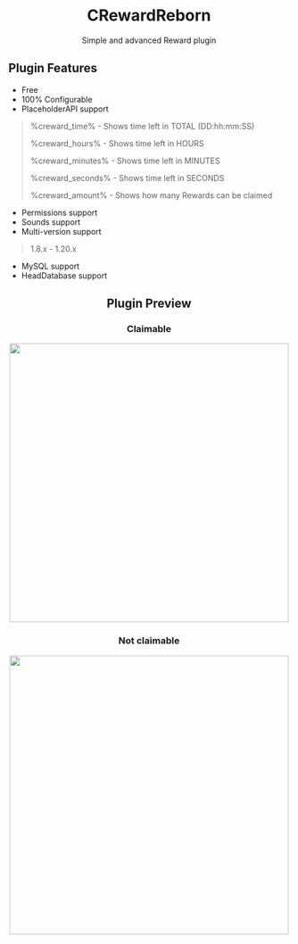 <h1 align="center">CRewardReborn</h1>
<p align="center">Simple and advanced Reward plugin</p>

## Plugin Features
- Free
- 100% Configurable
- PlaceholderAPI support
>%creward_time% - Shows time left in TOTAL (DD:hh:mm:SS)
>
>%creward_hours% - Shows time left in HOURS
>
>%creward_minutes% - Shows time left in MINUTES
>
>%creward_seconds% - Shows time left in SECONDS
>
>%creward_amount% - Shows how many Rewards can be claimed
- Permissions support
- Sounds support
- Multi-version support
> 1.8.x - 1.20.x
- MySQL support
- HeadDatabase support

<h2 align="center">Plugin Preview</h2>
<h3 align="center">Claimable</h3>

<p align="center">
    <img width="500" src="https://github.com/WaterChick/CRewardR/blob/master/images/yesclaim.png" alt="">
</p>

<h3 align="center">Not claimable</h3>

<p align="center">
    <img width="500" src="https://github.com/WaterChick/CRewardR/blob/master/images/noclaim.png" alt="">
</p>
